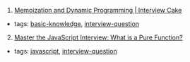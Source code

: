 1. [Memoization and Dynamic Programming | Interview Cake](https://www.interviewcake.com/concept/python/memoization)
  * tags: [basic-knowledge](tags/basic-knowledge.md), [interview-question](tags/interview-question.md)
2. [Master the JavaScript Interview: What is a Pure Function?](https://medium.com/javascript-scene/master-the-javascript-interview-what-is-a-pure-function-d1c076bec976)
  * tags: [javascript](tags/javascript.md), [interview-question](tags/interview-question.md)
